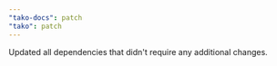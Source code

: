 ```yaml
---
"tako-docs": patch
"tako": patch
---
```


Updated all dependencies that didn't require any additional changes.
